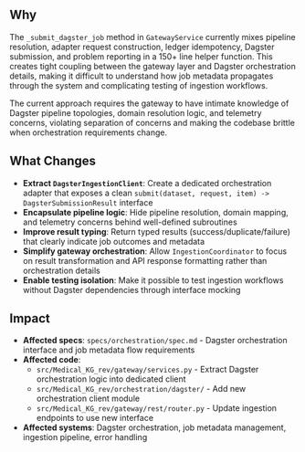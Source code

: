 ## Why

The `_submit_dagster_job` method in `GatewayService` currently mixes pipeline resolution, adapter request construction, ledger idempotency, Dagster submission, and problem reporting in a 150+ line helper function. This creates tight coupling between the gateway layer and Dagster orchestration details, making it difficult to understand how job metadata propagates through the system and complicating testing of ingestion workflows.

The current approach requires the gateway to have intimate knowledge of Dagster pipeline topologies, domain resolution logic, and telemetry concerns, violating separation of concerns and making the codebase brittle when orchestration requirements change.

## What Changes

- **Extract `DagsterIngestionClient`**: Create a dedicated orchestration adapter that exposes a clean `submit(dataset, request, item) -> DagsterSubmissionResult` interface
- **Encapsulate pipeline logic**: Hide pipeline resolution, domain mapping, and telemetry concerns behind well-defined subroutines
- **Improve result typing**: Return typed results (success/duplicate/failure) that clearly indicate job outcomes and metadata
- **Simplify gateway orchestration**: Allow `IngestionCoordinator` to focus on result transformation and API response formatting rather than orchestration details
- **Enable testing isolation**: Make it possible to test ingestion workflows without Dagster dependencies through interface mocking

## Impact

- **Affected specs**: `specs/orchestration/spec.md` - Dagster orchestration interface and job metadata flow requirements
- **Affected code**:
  - `src/Medical_KG_rev/gateway/services.py` - Extract Dagster orchestration logic into dedicated client
  - `src/Medical_KG_rev/orchestration/dagster/` - Add new orchestration client module
  - `src/Medical_KG_rev/gateway/rest/router.py` - Update ingestion endpoints to use new interface
- **Affected systems**: Dagster orchestration, job metadata management, ingestion pipeline, error handling
